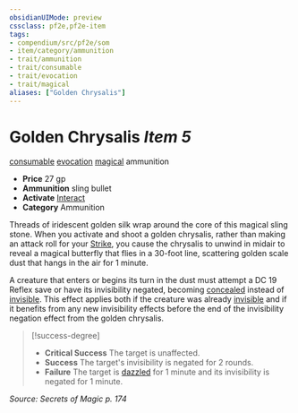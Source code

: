 ```yaml
---
obsidianUIMode: preview
cssclass: pf2e,pf2e-item
tags:
- compendium/src/pf2e/som
- item/category/ammunition
- trait/ammunition
- trait/consumable
- trait/evocation
- trait/magical
aliases: ["Golden Chrysalis"]
---
```

# Golden Chrysalis *Item 5*  
[consumable](../../../rules/traits/consumable.md)  [evocation](../../../rules/traits/evocation.md)  [magical](../../../rules/traits/magical.md)  ammunition  

- **Price** 27 gp
- **Ammunition** sling bullet
- **Activate** [Interact](../../../rules/actions/interact.md)
- **Category** Ammunition

Threads of iridescent golden silk wrap around the core of this magical sling stone. When you activate and shoot a golden chrysalis, rather than making an attack roll for your [Strike](../../../rules/actions/strike.md), you cause the chrysalis to unwind in midair to reveal a magical butterfly that flies in a 30-foot line, scattering golden scale dust that hangs in the air for 1 minute.

A creature that enters or begins its turn in the dust must attempt a DC 19 Reflex save or have its invisibility negated, becoming [concealed](../../../rules/conditions.md#Concealed) instead of [invisible](../../../rules/conditions.md#Invisible). This effect applies both if the creature was already [invisible](../../../rules/conditions.md#Invisible) and if it benefits from any new invisibility effects before the end of the invisibility negation effect from the golden chrysalis.

> [!success-degree] 
> - **Critical Success** The target is unaffected.
> - **Success** The target's invisibility is negated for 2 rounds.
> - **Failure** The target is [dazzled](../../../rules/conditions.md#Dazzled) for 1 minute and its invisibility is negated for 1 minute.

*Source: Secrets of Magic p. 174*